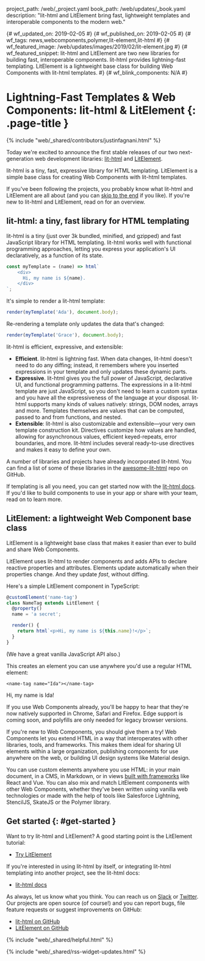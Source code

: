 project_path: /web/_project.yaml
book_path: /web/updates/_book.yaml
description: "lit-html and LitElement bring fast, lightweight templates and interoperable components to the modern web."

{# wf_updated_on: 2019-02-05 #}
{# wf_published_on: 2019-02-05 #}
{# wf_tags: news,webcomponents,polymer,lit-element,lit-html #}
{# wf_featured_image: /web/updates/images/2019/02/lit-element.jpg #}
{# wf_featured_snippet: lit-html and LitElement are two new libraries for building fast, interoperable components. lit-html provides lightning-fast templating. LitElement is a lightweight base class for building Web Components with lit-html templates. #}
{# wf_blink_components: N/A #}

# Lightning-Fast Templates & Web Components: lit-html & LitElement {: .page-title }

{% include "web/_shared/contributors/justinfagnani.html" %}

Today we're excited to announce the first stable releases of our two next-generation web 
development libraries: [lit-html](https://lit-html.polymer-project.org) and 
[LitElement](https://lit-element.polymer-project.org/).

lit-html is a tiny, fast, expressive library for HTML templating. LitElement is a simple base
class for creating Web Components with lit-html templates.

If you've been following the projects, you probably know what lit-html and LitElement are all
about (and you can [skip to the end](#get-started) if you like). If you're new to lit-html and
LitElement, read on for an overview.

## lit-html: a tiny, fast library for HTML templating

lit-html is a tiny (just over 3k bundled, minified, and gzipped) and fast JavaScript library for
HTML templating. lit-html works well with functional programming approaches, letting you express
your application's UI declaratively, as a function of its state.

```js
const myTemplate = (name) => html`
    <div>
      Hi, my name is ${name}.
    </div>
`;
```

It's simple to render a lit-html template: 

```js
render(myTemplate('Ada'), document.body);
```

Re-rendering a template only updates the data that's changed:

```js
render(myTemplate('Grace'), document.body);
```

lit-html is efficient, expressive, and extensible:

*   **Efficient**. lit-html is lightning fast. When data changes, lit-html doesn't need to do any
    diffing; instead, it remembers where you inserted expressions in your template and only
    updates these dynamic parts.
*   **Expressive**. lit-html gives you the full power of JavaScript, declarative UI, and
    functional programming patterns. The expressions in a lit-html template are just JavaScript,
    so you don't need to learn a custom syntax and you have all the expressiveness of the language
    at your disposal. lit-html supports many kinds of values natively: strings, DOM nodes, arrays
    and more. Templates themselves are values that can be computed, passed to and from functions,
    and nested.
*   **Extensible**: lit-html is also customizable and extensible—your very own template
    construction kit. Directives customize how values are handled, allowing for asynchronous
    values, efficient keyed-repeats, error boundaries, and more. lit-html includes several
    ready-to-use directives and makes it easy to define your own.

A number of libraries and projects have already incorporated lit-html. You can find a list of some 
of these libraries in the [awesome-lit-html](https://github.com/web-padawan/awesome-lit-html) repo 
on GitHub.

If templating is all you need, you can get started now with the 
[lit-html docs](https://lit-html.polymer-project.org/). If you'd like to build components to use 
in your app or share with your team, read on to learn more.

## LitElement: a lightweight Web Component base class

LitElement is a lightweight base class that makes it easier than ever to build and share Web
Components.

LitElement uses lit-html to render components and adds APIs to declare reactive properties and
attributes. Elements update automatically when their properties change. And they update _fast_,
without diffing.

Here's a simple LitElement component in TypeScript:

```typescript
@customElement('name-tag')
class NameTag extends LitElement {
  @property()
  name = 'a secret';

  render() {
    return html`<p>Hi, my name is ${this.name}!</p>`;
  }
}
```

(We have a great vanilla JavaScript API also.)

This creates an element you can use anywhere you'd use a regular HTML element:

`<name-tag name="Ida"></name-tag>`

Hi, my name is Ida!

If you use Web Components already, you'll be happy to hear that they're now natively supported in
Chrome, Safari and Firefox. Edge support is coming soon, and polyfills are only needed for legacy
browser versions. 

If you're new to Web Components, you should give them a try! Web Components let you extend HTML in
a way that interoperates with other libraries, tools, and frameworks. This makes them ideal for
sharing UI elements within a large organization, publishing components for use anywhere on the web,
or building UI design systems like Material design. 

You can use custom elements anywhere you use HTML: in your main document, in a CMS, in Markdown, or
in views [built with frameworks](https://custom-elements-everywhere.com/) like React and Vue. You
can also mix and match LitElement components with other Web Components, whether they've been
written using vanilla web technologies or made with the help of tools like Salesforce Lightning,
StencilJS, SkateJS or the Polymer library.

## Get started {: #get-started }

Want to try lit-html and LitElement? A good starting point is the LitElement tutorial:

* [Try LitElement](https://lit-element.polymer-project.org/try/)

If you're interested in using lit-html by itself, or integrating lit-html templating into another
project, see the lit-html docs:

* [lit-html docs](https://lit-html.polymer-project.org/)

As always, let us know what you think. You can reach us on [Slack](https://join.slack.com/t/polymer/shared_invite/enQtNTAzNzg3NjU4ODM4LTkzZGVlOGIxMmNiMjMzZDM1YzYyMzdiYTk0YjQyOWZhZTMwN2RlNjM5ZDFmZjMxZWRjMWViMDA1MjNiYWFhZWM)
or [Twitter](https://twitter.com/polymer). Our projects are open source (of course!) and you can
report bugs, file feature requests or suggest improvements on GitHub:

* [lit-html on GitHub](https://github.com/Polymer/lit-html)
* [LitElement on GitHub](https://github.com/Polymer/lit-element)

{% include "web/_shared/helpful.html" %}

{% include "web/_shared/rss-widget-updates.html" %}
